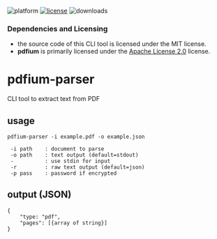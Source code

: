 ![platform](https://img.shields.io/static/v1?label=platform&message=mac-intel%20|%20mac-arm%20|%20win-64&color=blue)
[![license](https://img.shields.io/github/license/miyako/pdfium-parser)](LICENSE)
![downloads](https://img.shields.io/github/downloads/miyako/pdfium-parser/total)

### Dependencies and Licensing

* the source code of this CLI tool is licensed under the MIT license.
* **pdfium** is primarily licensed under the [Apache License 2.0](https://pdfium.googlesource.com/pdfium/+/main/LICENSE) license.
 
# pdfium-parser
CLI tool to extract text from PDF

## usage

```
pdfium-parser -i example.pdf -o example.json

 -i path    : document to parse
 -o path    : text output (default=stdout)
 -          : use stdin for input
 -r         : raw text output (default=json)
 -p pass    : password if encrypted
```

## output (JSON)

```
{
    "type: "pdf",
    "pages": [{array of string}]
}
```
